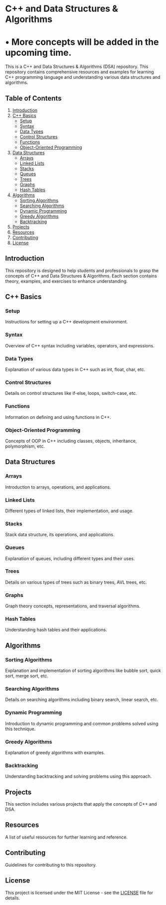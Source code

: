 # C++ and Data Structures & Algorithms

# • More concepts will be added in the upcoming time.

This is a C++ and Data Structures & Algorithms (DSA) repository. This repository contains comprehensive resources and examples for learning C++ programming language and understanding various data structures and algorithms.

## Table of Contents

1. [Introduction](#introduction)
2. [C++ Basics](#c-basics)
    - [Setup](#setup)
    - [Syntax](#syntax)
    - [Data Types](#data-types)
    - [Control Structures](#control-structures)
    - [Functions](#functions)
    - [Object-Oriented Programming](#object-oriented-programming)
3. [Data Structures](#data-structures)
    - [Arrays](#arrays)
    - [Linked Lists](#linked-lists)
    - [Stacks](#stacks)
    - [Queues](#queues)
    - [Trees](#trees)
    - [Graphs](#graphs)
    - [Hash Tables](#hash-tables)
4. [Algorithms](#algorithms)
    - [Sorting Algorithms](#sorting-algorithms)
    - [Searching Algorithms](#searching-algorithms)
    - [Dynamic Programming](#dynamic-programming)
    - [Greedy Algorithms](#greedy-algorithms)
    - [Backtracking](#backtracking)
5. [Projects](#projects)
6. [Resources](#resources)
7. [Contributing](#contributing)
8. [License](#license)

## Introduction

This repository is designed to help students and professionals to grasp the concepts of C++ and Data Structures & Algorithms. Each section contains theory, examples, and exercises to enhance understanding.

## C++ Basics

### Setup

Instructions for setting up a C++ development environment.

### Syntax

Overview of C++ syntax including variables, operators, and expressions.

### Data Types

Explanation of various data types in C++ such as int, float, char, etc.

### Control Structures

Details on control structures like if-else, loops, switch-case, etc.

### Functions

Information on defining and using functions in C++.

### Object-Oriented Programming

Concepts of OOP in C++ including classes, objects, inheritance, polymorphism, etc.

## Data Structures

### Arrays

Introduction to arrays, operations, and applications.

### Linked Lists

Different types of linked lists, their implementation, and usage.

### Stacks

Stack data structure, its operations, and applications.

### Queues

Explanation of queues, including different types and their uses.

### Trees

Details on various types of trees such as binary trees, AVL trees, etc.

### Graphs

Graph theory concepts, representations, and traversal algorithms.

### Hash Tables

Understanding hash tables and their applications.

## Algorithms

### Sorting Algorithms

Explanation and implementation of sorting algorithms like bubble sort, quick sort, merge sort, etc.

### Searching Algorithms

Details on searching algorithms including binary search, linear search, etc.

### Dynamic Programming

Introduction to dynamic programming and common problems solved using this technique.

### Greedy Algorithms

Explanation of greedy algorithms with examples.

### Backtracking

Understanding backtracking and solving problems using this approach.

## Projects

This section includes various projects that apply the concepts of C++ and DSA.

## Resources

A list of useful resources for further learning and reference.

## Contributing

Guidelines for contributing to this repository.

## License

This project is licensed under the MIT License - see the [LICENSE](LICENSE) file for details.